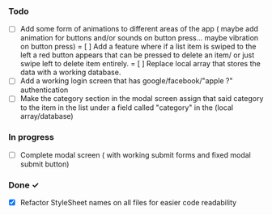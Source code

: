 ### Todo

- [ ] Add some form of animations to different areas of the app ( maybe add animation for buttons and/or sounds on button press... maybe vibration on button press)
= [ ] Add a feature where if a list item is swiped to the left a red button appears that can be pressed to delete an item/ or just swipe left to delete item entirely.
= [ ] Replace local array that stores the data with a working database.
- [ ] Add a working login screen that has google/facebook/"apple ?" authentication
- [ ] Make the category section in the modal screen assign that said category to the item in the list under a field called "category" in the (local array/database)

### In progress 
- [ ] Complete modal screen ( with working submit forms and fixed modal submit button)

### Done ✓
- [x] Refactor StyleSheet names on all files for easier code readability